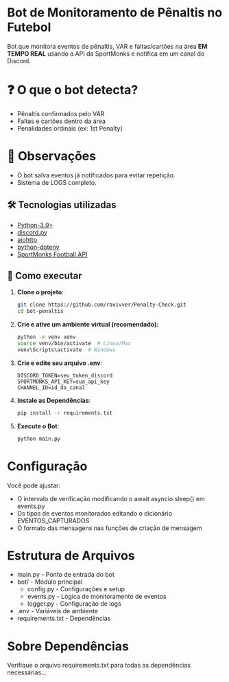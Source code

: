 # Bot de Monitoramento de Pênaltis no Futebol
Bot que monitora eventos de pênaltis, VAR e faltas/cartões na área **EM TEMPO REAL** usando a API da SportMonks e notifica em um canal do Discord.

# ❓ **O que o bot detecta?**
+ Pênaltis confirmados pelo VAR
+ Faltas e cartões dentro da área
+ Penalidades ordinais (ex: 1st Penalty)

# 🧠 Observações
+ O bot salva eventos já notificados para evitar repetição.
+ Sistema de LOGS completo.

## 🛠 Tecnologias utilizadas

- [Python-3.9+](https://www.python.org/downloads/)
- [discord.py](https://discordpy.readthedocs.io/)
- [aiohttp](https://docs.aiohttp.org/)
- [python-dotenv](https://github.com/theskumar/python-dotenv)
- [SportMonks Football API](https://sportmonks.com)



## 🚀 Como executar

1. **Clone o projeto**:
   ```bash
   git clone https://github.com/ravivver/Penalty-Check.git
   cd bot-penaltis

2. **Crie e ative um ambiente virtual (recomendado):**
    ```bash
    python -m venv venv
    source venv/bin/activate  # Linux/Mac
    venv\Scripts\activate  # Windows

3. **Crie e edite seu arquivo .env**:
    ```env
    DISCORD_TOKEN=seu_token_discord
    SPORTMONKS_API_KEY=sua_api_key
    CHANNEL_ID=id_do_canal

4. **Instale as Dependências**:
    ```bash
    pip install -r requirements.txt
   
5. **Execute o Bot**:
    ```bash
    python main.py

# Configuração

Você pode ajustar:

+ O intervalo de verificação modificando o await asyncio.sleep() em events.py
+ Os tipos de eventos monitorados editando o dicionário EVENTOS_CAPTURADOS
+ O formato das mensagens nas funções de criação de mensagem

# Estrutura de Arquivos
+ main.py - Ponto de entrada do bot
+ bot/ - Módulo principal
    + config.py - Configurações e setup
    + events.py - Lógica de monitoramento de eventos
    + logger.py - Configuração de logs
+ .env - Variáveis de ambiente
+ requirements.txt - Dependências

# Sobre Dependências
Verifique o arquivo requirements.txt para todas as dependências necessárias...
